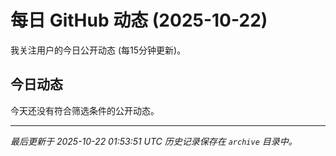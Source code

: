 # 每日 GitHub 动态 (2025-10-22)

我关注用户的今日公开动态 (每15分钟更新)。

## 今日动态

今天还没有符合筛选条件的公开动态。

---
*最后更新于 2025-10-22 01:53:51 UTC*
*历史记录保存在 `archive` 目录中。*
